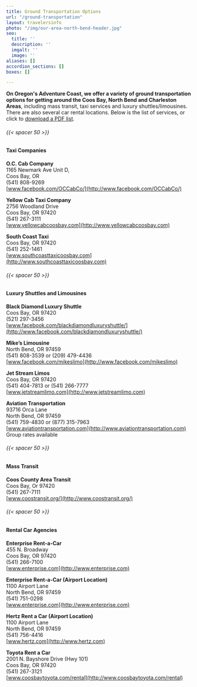 ```yaml
---
title: Ground Transportation Options
url: "/ground-transportation"
layout: travelersinfo
photo: "/img/our-area-north-bend-header.jpg"
seo:
  title: ''
  description: ''
  imgalt: ''
  image: ''
aliases: []
accordion_sections: []
boxes: []

---
```

**On Oregon's Adventure Coast, we offer a variety of ground transportation options for getting around the Coos Bay, North Bend and Charleston Areas**, including mass transit, taxi services and luxury shuttles/limousines. There are also several car rental locations. Below is the list of services, or click to [download a PDF list](/img/Transportation-Options-08-2020-REV.pdf).

###### {{< spacer 50 >}}

#### Taxi Companies

**O.C. Cab Company**  
1165 Newmark Ave Unit D,  
Coos Bay, OR  
(541) 808-9269  
[www.facebook.com/OCCabCo/](http://www.facebook.com/OCCabCo/)

**Yellow Cab Taxi Company**  
2756 Woodland Drive  
Coos Bay, OR 97420  
(541) 267-3111  
[www.yellowcabcoosbay.com](http://www.yellowcabcoosbay.com)

**South Coast Taxi**  
Coos Bay, OR 97420  
(541) 252-1461  
[www.southcoasttaxicoosbay.com](http://www.southcoasttaxicoosbay.com)

###### {{< spacer 50 >}}

#### Luxury Shuttles and Limousines

**Black Diamond Luxury Shuttle**  
Coos Bay, OR 97420  
(521) 297-3456  
[www.facebook.com/blackdiamondluxuryshuttle/](http://www.facebook.com/blackdiamondluxuryshuttle/)

**Mike’s Limousine**  
North Bend, OR 97459  
(541) 808-3539 or (209) 479-4436  
[www.facebook.com/mikeslimo](http://www.facebook.com/mikeslimo)

**Jet Stream Limos**  
Coos Bay, OR 97420  
(541) 404-7813 or (541) 266-7777  
[www.jetstreamlimo.com](http://www.jetstreamlimo.com)

**Aviation Transportation**  
93716 Orca Lane  
North Bend, OR 97459  
(541) 759-4830 or (877) 315-7963  
[www.aviationtransportation.com](http://www.aviationtransportation.com)  
Group rates available

###### {{< spacer 50 >}}

#### Mass Transit

**Coos County Area Transit**  
Coos Bay, Or 97420  
(541) 267-7111  
[www.coostransit.org/](http://www.coostransit.org/)

###### {{< spacer 50 >}}

#### Rental Car Agencies

**Enterprise Rent-a-Car**  
455 N. Broadway  
Coos Bay, OR 97420  
(541) 266-7100  
[www.enterprise.com](http://www.enterprise.com)

**Enterprise Rent-a-Car (Airport Location)**  
1100 Airport Lane  
North Bend, OR 97459  
(541) 751-0298  
[www.enterprise.com](http://www.enterprise.com)

**Hertz Rent a Car (Airport Location)**  
1100 Airport Lane  
North Bend, OR 97459  
(541) 756-4416  
[www.hertz.com](http://www.hertz.com)

**Toyota Rent a Car**  
2001 N. Bayshore Drive (Hwy 101)  
Coos Bay, OR 97420  
(541) 267-3121  
[www.coosbaytoyota.com/rental](http://www.coosbaytoyota.com/rental)